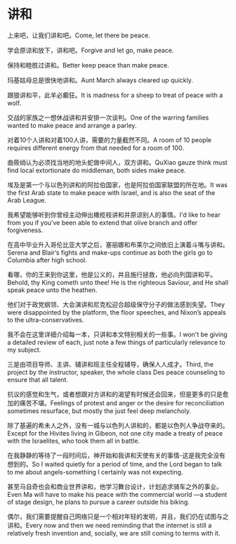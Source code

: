 # 讲和

<p><span class="chinese">上来吧，让我们讲和吧。</span><span class="english">Come, let there be peace.</span></p>

<p><span class="chinese">学会原谅和放下，讲和吧。</span><span class="english">Forgive and let go, make peace.</span></p>

<p><span class="chinese">保持和睦胜过讲和。</span><span class="english">Better keep peace than make peace.</span></p>

<p><span class="chinese">玛基姑母总是很快地讲和。</span><span class="english">Aunt March always cleared up quickly.</span></p>

<p><span class="chinese">跟狼讲和平，此羊必癫狂。</span><span class="english">It is madness for a sheep to treat of peace with a wolf.</span></p>

<p><span class="chinese">交战的家族之一想休战讲和并安排一次谈判。</span><span class="english">One of the warring families wanted to make peace and arrange a parley.</span></p>

<p><span class="chinese">对着10个人讲和对着100人讲，需要的力量截然不同。</span><span class="english">A room of 10 people requires different energy from that needed for a room of 100.</span></p>

<p><span class="chinese">曲筱绡认为必须找当地的地头蛇做中间人，双方讲和。</span><span class="english">QuXiao gauze think must find local extortionate do middleman, both sides make peace.</span></p>

<p><span class="chinese">埃及是第一个与以色列讲和的阿拉伯国家，也是阿拉伯国家联盟的所在地。</span><span class="english">It was the first Arab state to make peace with Israel, and is also the seat of the Arab League.</span></p>

<p><span class="chinese">我希望能够听到你曾经主动伸出橄榄枝讲和并原谅别人的事情。</span><span class="english">I'd like to hear from you if you've been able to extend that olive branch and offer forgiveness.</span></p>

<p><span class="chinese">在高中毕业升入哥伦比亚大学之后，塞丽娜和布莱尔之间依旧上演着斗嘴与讲和。</span><span class="english">Serena and Blair’s fights and make-ups continue as both the girls go to Columbia after high school.</span></p>

<p><span class="chinese">看哪，你的王来到你这里，他是公义的，并且施行拯救，他必向列国讲和平。</span><span class="english">Behold, thy King cometh unto thee! He is the righteous Saviour, and He shall speak peace unto the heathen.</span></p>

<p><span class="chinese">他们对于政党纲领、大会演讲和尼克松迎合超级保守分子的做法感到失望。</span><span class="english">They were disappointed by the platform, the floor speeches, and Nixon’s appeals to the ultra-conservatives.</span></p>

<p><span class="chinese">我不会在这里详细介绍每一本，只讲和本文特别相关的一些事。</span><span class="english">I won't be giving a detailed review of each, just note a few things of particularly relevance to my subject.</span></p>

<p><span class="chinese">三是由项目导师、主讲、辅讲和班主任全程辅导，确保人人成才。</span><span class="english">Third, the project by the instructor, speaker, the whole class Des peace counseling to ensure that all talent.</span></p>

<p><span class="chinese">抗议的感觉和生气，或者想跟对方讲和的渴望有时候还会回来，但是更多的只是愈加的痛苦不堪。</span><span class="english">Feelings of protest and anger or the desire for reconciliation sometimes resurface, but mostly the just feel deep melancholy.</span></p>

<p><span class="chinese">除了基遍的希未人之外，没有一城与以色列人讲和的，都是以色列人争战夺来的。</span><span class="english">Except for the Hivites living in Gibeon, not one city made a treaty of peace with the Israelites, who took them all in battle.</span></p>

<p><span class="chinese">在我静静的等待了一段时间后，神开始和我讲和天使有关的事情-这是我完全没有想到的。</span><span class="english">So I waited quietly for a period of time, and the Lord began to talk to me about angels-something I certainly was not expecting.</span></p>

<p><span class="chinese">甚至马自奇也会和商业世界讲和，他学习舞台设计，计划追求骑车之外的事业。</span><span class="english">Even Ma will have to make his peace with the commercial world —a student of stage design, he plans to pursue a career outside his biking.</span></p>

<p><span class="chinese">偶尔，我们需要提醒自己网络只是一个相对年轻的发明，并且，我们仍在试图与之讲和。</span><span class="english">Every now and then we need reminding that the internet is still a relatively fresh invention and, socially, we are still coming to terms with it.</span></p>

